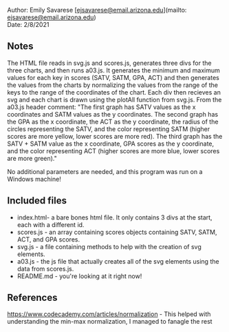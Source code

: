 Author: Emily Savarese [ejsavarese@email.arizona.edu](mailto: ejsavarese@email.arizona.edu)  
Date: 2/8/2021


## Notes
The HTML file reads in svg.js and scores.js, generates three divs for the three charts, and then 
runs a03.js. It generates the minimum and maximum values for each key in scores (SATV, SATM, GPA, ACT)
and then generates the values from the charts by normalizing the values from the range of the keys
to the range of the coordinates of the chart. Each div then recieves an svg and each chart is drawn
using the plotAll function from svg.js.  From the a03.js header comment: 
  "The first graph has SATV values as the x coordinates and SATM values as the y coordinates.
    The second graph has the GPA as the x coordinate, the ACT as the y coordinate, the radius
    of the circles representing the SATV, and the color representing SATM (higher scores are more
    yellow, lower scores are more red).
    The third graph has the SATV + SATM value as the x coordinate, GPA scores as the y coordinate,
    and the color representing ACT (higher scores are more blue, lower scores are more green)."

No additional parameters are needed, and this program was run on a Windows machine!


## Included files

* index.html- a bare bones html file. It only contains 3 divs at the start, each with a different id.
* scores.js - an array containing scores objects containing SATV, SATM, ACT, and GPA scores.
* svg.js - a file containing methods to help with the creation of svg elements.
* a03.js - the js file that actually creates all of the svg elements using the data from scores.js.
* README.md - you're looking at it right now!

## References
https://www.codecademy.com/articles/normalization - This helped with understanding the min-max normalization, I managed to fanagle the rest

